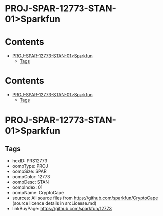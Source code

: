 
PROJ-SPAR-12773-STAN-01>Sparkfun
================================

Contents
========

* [PROJ-SPAR-12773-STAN-01>Sparkfun](#proj-spar-12773-stan-01sparkfun)
	* [Tags](#tags)

Contents
========

* [PROJ-SPAR-12773-STAN-01>Sparkfun](#proj-spar-12773-stan-01sparkfun)
	* [Tags](#tags)

# PROJ-SPAR-12773-STAN-01>Sparkfun

## Tags

- hexID: PRS12773
- oompType: PROJ
- oompSize: SPAR
- oompColor: 12773
- oompDesc: STAN
- oompIndex: 01
- oompName: CryptoCape
- sources: All source files from https://github.com/sparkfun/CryptoCape (source licence details in srcLicense.md)
- linkBuyPage: https://github.com/sparkfun/12773
